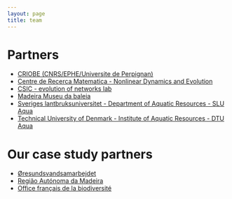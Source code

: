 ```yaml
---
layout: page
title: team
---
```


# Partners

* <a href="https://www.criobe.pf/en/home/" target="_blank">CRIOBE (CNRS/EPHE/Universite de Perpignan)</a>
* <a href="https://sites.google.com/site/nonlineardynamicsevolutionlab/home" target="_blank">Centre de Recerca Matematica - Nonlinear Dynamics and Evolution</a>
* <a href="https://www.ibe.upf-csic.es/valverde" target="_blank">CSIC - evolution of networks lab</a>
* <a href="https://www.museudabaleia.org/en/science-in-museum.html" target="_blank">Madeira Museu da baleia</a>
* <a href="https://www.slu.se/en/departments/aquatic-resources1/research/" target="_blank">Sveriges lantbruksuniversitet - Department of Aquatic Resources - SLU Aqua</a>
* <a href="https://aqua.dtu.dk" target="_blank">Technical University of Denmark - Institute of Aquatic Resources - DTU Aqua</a>

# Our case study partners
* <a href="https://oresundsvand.kk.dk" target="_blank">Øresundsvandsamarbejdet</a>
* <a href="https://www.madeira.gov.pt" target="_blank">Região Autónoma da Madeira</a>
* <a href="https://www.ofb.gouv.fr/" target="_blank">Office français de la biodiversité</a>

